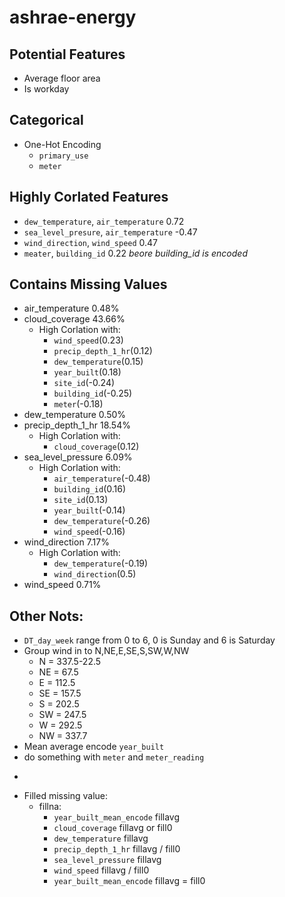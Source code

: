 # ashrae-energy  
## Potential Features  
  - Average floor area
  - Is workday
  
## Categorical  
  - One-Hot Encoding  
      - ```primary_use```
      - ```meter```
      
## Highly Corlated Features  
  - ```dew_temperature```, ```air_temperature``` 0.72
  - ```sea_level_presure```, ```air_temperature``` -0.47
  - ```wind_direction```, ```wind_speed``` 0.47
  - ```meater```, ```building_id``` 0.22 *beore building_id is encoded* 

## Contains Missing Values  
  - air_temperature        0.48%
  - cloud_coverage        43.66%
    - High Corlation with:
      - ```wind_speed```(0.23)
      - ```precip_depth_1_hr```(0.12)
      - ```dew_temperature```(0.15)
      - ```year_built```(0.18)
      - ```site_id```(-0.24)
      - ```building_id```(-0.25)
      - ```meter```(-0.18)
  - dew_temperature        0.50%
  - precip_depth_1_hr     18.54%
    - High Corlation with:
      - ```cloud_coverage```(0.12)
  - sea_level_pressure     6.09%
    - High Corlation with:
      - ```air_temperature```(-0.48)
      - ```building_id```(0.16)
      - ```site_id```(0.13)
      - ```year_built```(-0.14)
      - ```dew_temperature```(-0.26)
      - ```wind_speed```(-0.16)
  - wind_direction         7.17%
    - High Corlation with:
      - ```dew_temperature```(-0.19)
      - ```wind_direction```(0.5)
  - wind_speed             0.71%
  
 ## Other Nots:
   - ```DT_day_week``` range from 0 to 6, 0 is Sunday and 6 is Saturday
   - Group wind in to N,NE,E,SE,S,SW,W,NW
     - N  = 337.5-22.5
     - NE = 67.5
     - E  = 112.5
     - SE = 157.5
     - S  = 202.5
     - SW = 247.5
     - W  = 292.5
     - NW = 337.7
  - Mean average encode ```year_built```
  - do something with ```meter``` and ```meter_reading```
  - ~~~**Missing ```primary_use``` for building**~~~
  - Filled missing value:
    - fillna: 
        - ```year_built_mean_encode``` fillavg
        - ```cloud_coverage``` fillavg or fill0
        - ```dew_temperature``` fillavg
        - ```precip_depth_1_hr``` fillavg / fill0
        - ```sea_level_pressure``` fillavg
        - ```wind_speed``` fillavg / fill0
        - ```year_built_mean_encode``` fillavg = fill0